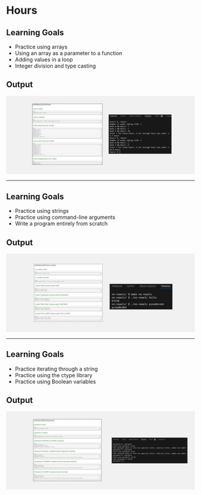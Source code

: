 <h1>Hours</h1>
<h2>Learning Goals</h2>
<ul>
<li>
Practice using arrays
</li>
  <li>
Using an array as a parameter to a function
    </li>
    <li>
Adding values in a loop
      </li>
      <li>
Integer division and type casting
    </li>
</ul>
<h2>Output</h2>
<img src="assets/hours.png">

---

<h2>Learning Goals</h2>
<ul>
<li>
Practice using strings
</li>
  <li>
Practice using command-line arguments
    </li>
    <li>
Write a program entirely from scratch
      </li>
</ul>
<h2>Output</h2>
<img src="assets/novowels.png">

---


<h2>Learning Goals</h2>
<ul>
<li>
Practice iterating through a string
</li>
  <li>
Practice using the ctype library
    </li>
    <li>
Practice using Boolean variables
      </li>
</ul>
<h2>Output</h2>
<img src="assets/password.png">



